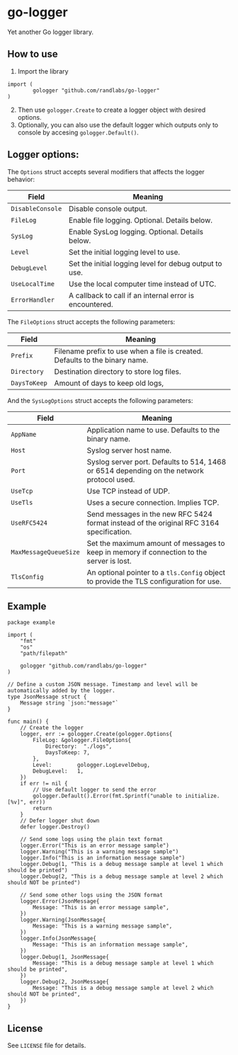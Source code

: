 # go-logger

Yet another Go logger library.

## How to use

1. Import the library

```golang
import (
        gologger "github.com/randlabs/go-logger"
)
```

2. Then use `gologger.Create` to create a logger object with desired options.
3. Optionally, you can also use the default logger which outputs only to console by accesing `gologger.Default()`.

## Logger options:

The `Options` struct accepts several modifiers that affects the logger behavior:

| Field            | Meaning                                                 |
|------------------|---------------------------------------------------------|
| `DisableConsole` | Disable console output.                                 |
| `FileLog`        | Enable file logging. Optional. Details below.           |
| `SysLog`         | Enable SysLog logging. Optional. Details below.         |
| `Level`          | Set the initial logging level to use.                   |
| `DebugLevel`     | Set the initial logging level for debug output to use.  |
| `UseLocalTime`   | Use the local computer time instead of UTC.             |
| `ErrorHandler`   | A callback to call if an internal error is encountered. |

The `FileOptions` struct accepts the following parameters:

| Field        | Meaning                                                                     |
|--------------|-----------------------------------------------------------------------------|
| `Prefix`     | Filename prefix to use when a file is created. Defaults to the binary name. |
| `Directory`  | Destination directory to store log files.                                   |
| `DaysToKeep` | Amount of days to keep old logs,                                            |

And the `SysLogOptions` struct accepts the following parameters:


| Field                 | Meaning                                                                                   |
|-----------------------|-------------------------------------------------------------------------------------------|
| `AppName`             | Application name to use. Defaults to the binary name.                                     |
| `Host`                | Syslog server host name.                                                                  |
| `Port`                | Syslog server port. Defaults to 514, 1468 or 6514 depending on the network protocol used. |
| `UseTcp`              | Use TCP instead of UDP.                                                                   |
| `UseTls`              | Uses a secure connection. Implies TCP.                                                    |
| `UseRFC5424`          | Send messages in the new RFC 5424 format instead of the original RFC 3164 specification.  |
| `MaxMessageQueueSize` | Set the maximum amount of messages to keep in memory if connection to the server is lost. |
| `TlsConfig`           | An optional pointer to a `tls.Config` object to provide the TLS configuration for use.    |

## Example

```golang
package example

import (
    "fmt"
    "os"
    "path/filepath"

    gologger "github.com/randlabs/go-logger"
)

// Define a custom JSON message. Timestamp and level will be automatically added by the logger.
type JsonMessage struct {
    Message string `json:"message"`
}

func main() {
    // Create the logger
    logger, err := gologger.Create(gologger.Options{
        FileLog: &gologger.FileOptions{
            Directory:  "./logs",
            DaysToKeep: 7,
        },
        Level:        gologger.LogLevelDebug,
        DebugLevel:   1,
    })
    if err != nil {
        // Use default logger to send the error
        gologger.Default().Error(fmt.Sprintf("unable to initialize. [%v]", err))
        return
    }
    // Defer logger shut down
    defer logger.Destroy()

    // Send some logs using the plain text format 
    logger.Error("This is an error message sample")
    logger.Warning("This is a warning message sample")
    logger.Info("This is an information message sample")
    logger.Debug(1, "This is a debug message sample at level 1 which should be printed")
    logger.Debug(2, "This is a debug message sample at level 2 which should NOT be printed")

    // Send some other logs using the JSON format 
    logger.Error(JsonMessage{
        Message: "This is an error message sample",
    })
    logger.Warning(JsonMessage{
        Message: "This is a warning message sample",
    })
    logger.Info(JsonMessage{
        Message: "This is an information message sample",
    })
    logger.Debug(1, JsonMessage{
        Message: "This is a debug message sample at level 1 which should be printed",
    })
    logger.Debug(2, JsonMessage{
        Message: "This is a debug message sample at level 2 which should NOT be printed",
    })
}
```

## License
See `LICENSE` file for details.
